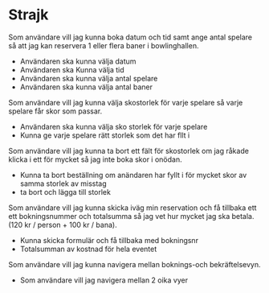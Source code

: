 # Strajk

Som användare vill jag kunna boka datum och tid samt ange antal spelare så att jag kan reservera 1 eller flera baner i bowlinghallen.


- Användaren ska kunna välja datum
- Användaren ska Kunna välja tid
- Användaren ska kunna välja antal spelare
- Användaren ska kunna välja antal baner

Som användare vill jag kunna välja skostorlek för varje spelare så varje spelare får skor som passar.
- Användaren ska kunna välja sko storlek för varje spelare
- Kunna ge varje spelare rätt storlek som det har fllt i 

Som användare vill jag kunna ta bort ett fält för skostorlek om jag råkade klicka i ett för mycket så jag inte boka skor i onödan.

- Kunna ta bort beställning om anändaren har fyllt i för mycket skor av samma storlek av misstag
- ta bort och lägga till storlek 

Som användare vill jag kunna skicka iväg min reservation och få tillbaka ett ett bokningsnummer och totalsumma så jag vet hur mycket jag ska betala. (120 kr / person + 100 kr / bana).


- Kunna skicka formulär och få tillbaka med bokningsnr
- Totalsumman av kostnad för hela eventet

Som användare vill jag kunna navigera mellan boknings-och bekräftelsevyn.

- Som användare vill jag navigera mellan 2 oika vyer